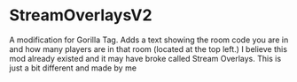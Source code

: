 # StreamOverlaysV2
A modification for Gorilla Tag. Adds a text showing the room code you are in and how many players are in that room (located at the top left.) I believe this mod already existed and it may have broke called Stream Overlays. This is just a bit different and made by me

